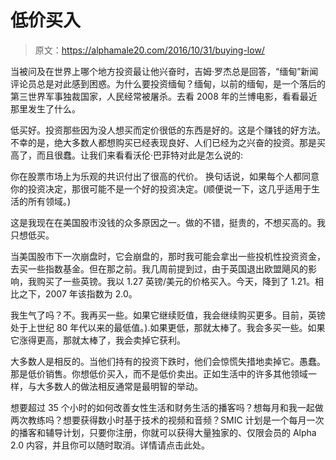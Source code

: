 # 低价买入

> 原文：<https://alphamale20.com/2016/10/31/buying-low/>

当被问及在世界上哪个地方投资最让他兴奋时，吉姆·罗杰总是回答，“缅甸”新闻评论员总是对此感到困惑。为什么要投资缅甸？缅甸，以前的缅甸，是一个落后的第三世界军事独裁国家，人民经常被屠杀。去看 2008 年的兰博电影，看看最近那里发生了什么。

低买好。投资那些因为没人想买而定价很低的东西是好的。这是个赚钱的好方法。不幸的是，绝大多数人都想购买已经表现良好、人们已经为之兴奋的投资。那是买高了，而且很蠢。让我们来看看沃伦·巴菲特对此是怎么说的:

你在股票市场上为乐观的共识付出了很高的代价。
换句话说，如果每个人都同意你的投资决定，那很可能不是一个好的投资决定。(顺便说一下，这几乎适用于生活的所有领域。)

这是我现在在美国股市没钱的众多原因之一。做的不错，挺贵的，不想买高的。我只想低买。

当美国股市下一次崩盘时，它会崩盘的，那时我可能会拿出一些投机性投资资金，去买一些指数基金。但在那之前。我几周前提到过，由于英国退出欧盟飓风的影响，我购买了一些英镑。我以 1.27 英镑/美元的价格买入。今天，降到了 1.21。相比之下，2007 年该指数为 2.0。

我生气了吗？不。我再买一些。如果它继续贬值，我会继续购买更多。目前，英镑处于上世纪 80 年代以来的最低值。).如果更低，那就太棒了。我会多买一些。如果它涨得更高，那就太棒了，我会卖掉它获利。

大多数人是相反的。当他们持有的投资下跌时，他们会惊慌失措地卖掉它。愚蠢。那是低价销售。你想低价买入，而不是低价卖出。正如生活中的许多其他领域一样，与大多数人的做法相反通常是最明智的举动。

想要超过 35 个小时的如何改善女性生活和财务生活的播客吗？想每月和我一起做两次教练吗？想要获得数小时基于技术的视频和音频？SMIC 计划是一个每月一次的播客和辅导计划，只要你注册，你就可以获得大量独家的、仅限会员的 Alpha 2.0 内容，并且你可以随时取消。详情请点击此处。